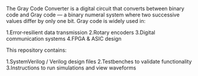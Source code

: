 The Gray Code Converter is a digital circuit that converts between binary code and Gray code — a binary numeral system where two successive values differ by only one bit.
Gray code is widely used in:

1.Error‑resilient data transmission
2.Rotary encoders
3.Digital communication systems
4.FPGA & ASIC design

This repository contains:

1.SystemVerilog / Verilog design files
2.Testbenches to validate functionality
3.Instructions to run simulations and view waveforms
